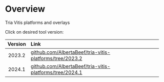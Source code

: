 # Overview

Tria Vitis platforms and overlays 

Click on desired tool version:

| Version   | Link                               | 
| :-------: | :---------------------------------------- | 
| 2023.2    | [github.com/AlbertaBeef/tria-vitis-platforms/tree/2023.2](https://github.com/AlbertaBeef/tria-vitis-platforms/tree/2023.2) |
| 2024.1    | [github.com/AlbertaBeef/tria-vitis-platforms/tree/2024.1](https://github.com/AlbertaBeef/tria-vitis-platforms/tree/2024.1) |



